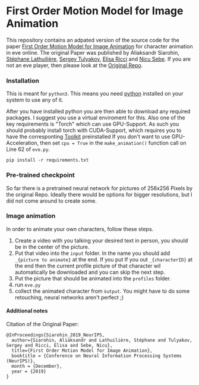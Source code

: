 # First Order Motion Model for Image Animation

This repository contains an adpated version of the source code for the paper [First Order Motion Model for Image Animation](https://papers.nips.cc/paper/8935-first-order-motion-model-for-image-animation) for character animation in eve online. The original Paper was published by Aliaksandr Siarohin, [Stéphane Lathuilière](http://stelat.eu), [Sergey Tulyakov](http://stulyakov.com), [Elisa Ricci](http://elisaricci.eu/) and [Nicu Sebe](http://disi.unitn.it/~sebe/). If you are not an eve player, then please look at the [Original Repo](https://github.com/AliaksandrSiarohin/first-order-model). 

### Installation

This is meant for ```python3```. This means you need [python](https://www.python.org/) installed on your system to use any of it.

After you have installed python you are then able to download any required packages. I suggest you use a virtual enviroment for this.
Also one of the key requirements is "Torch" which can use GPU-Support. As such you should probably install torch with CUDA-Support, which requires you to have the corresponting [Toolkit](https://developer.nvidia.com/cuda-zone) preinstalled
If you don't want to use GPU-Acceleration, then set ``cpu = True`` in the `make_animation()` function call on Line 62 of `eve.py`. 
```
pip install -r requirements.txt
```


### Pre-trained checkpoint
So far there is a pretrained neural network for pictures of 256x256 Pixels by the original Repo. Ideally there would be options for bigger resolutions, but I did not come around to create some.


### Image animation

 In order to animate your own characters, follow these steps.
 
 1. Create a video with you talking your desired text in person, you should be in the center of the picture.
 2. Put that video into the `input` folder. In the name you should add `_{picture to animate}` at the end. If you put If you out `_{characterID}` at the end then the current profile picture of that character wil automatically be downloaded and you can skip the next step.
 3. Put the picture that should be animated into the `profiles` folder. 
 4. run `eve.py`
 5. collect the animated character from `òutput`. You might have to do some retouching, neural networks aren't perfect ;)


#### Additional notes

Citation of the Original Paper:

```
@InProceedings{Siarohin_2019_NeurIPS,
  author={Siarohin, Aliaksandr and Lathuilière, Stéphane and Tulyakov, Sergey and Ricci, Elisa and Sebe, Nicu},
  title={First Order Motion Model for Image Animation},
  booktitle = {Conference on Neural Information Processing Systems (NeurIPS)},
  month = {December},
  year = {2019}
}
```

